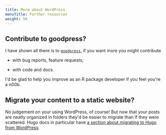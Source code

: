```yaml
---
title: More about WordPress
menuTitle: Further resources
weight: 50
---
```


## Contribute to goodpress?

I have shown all there is to [`goodpress`](https://github.com/maelle/goodpress), if you want more you might contribute 

* with bug reports, feature requests;

* with code and docs.

I'd be glad to help you improve as an R package developer if you feel you're a n00b.

## Migrate your content to a static website?

No judgement on your using WordPress, of course!
But now that your posts are neatly organized in folders they'd be easier to migrate than if they were scattered.
Hugo docs in particular have [a section about migrating to Hugo from WordPress](https://gohugo.io/tools/migrations/).